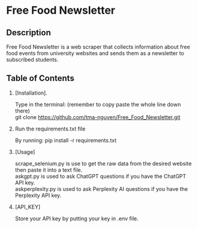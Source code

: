 # Free Food Newsletter
## Description
Free Food Newsletter is a web scraper that collects information about free food events from university websites and sends them as a newsletter to subscribed students.

## Table of Contents
1. [Installation]. 

   Type in the terminal: (remember to copy paste the whole line down there)  
   git clone https://github.com/tma-nguyen/Free_Food_Newsletter.git
3. Run the requirements.txt file

   By running: pip install -r requirements.txt
4. [Usage]
    
   scrape_selenium.py is use to get the raw data from the desired website then paste it into a text file.  
   askgpt.py is used to ask ChatGPT questions if you have the ChatGPT API key.  
   askperplexity.py is used to ask Perplexity AI questions if you have the Perplexity API key.  
5. [API_KEY]
   
   Store your API key by putting your key in .env file.  

